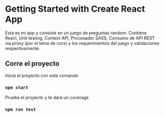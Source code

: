 # Getting Started with Create React App

Esta es mi app y consiste en un juego de preguntas random.
Contiene React, Unit testing, Context API, Procesador SASS,
Consumo de API REST via proxy (por el tema de cors) y
los requerimientos del juego y validaciones respectivamente.

## Corre el proyecto

Inicia el proyecto con este comando
### `npm start`

Prueba el proyecto y te dará un coverage
### `npm run test`